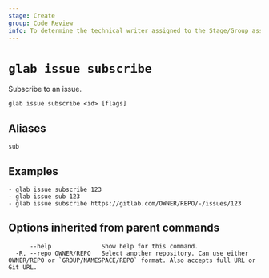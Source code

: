 ```yaml
---
stage: Create
group: Code Review
info: To determine the technical writer assigned to the Stage/Group associated with this page, see https://about.gitlab.com/handbook/product/ux/technical-writing/#assignments
---
```


<!--
This documentation is auto generated by a script.
Please do not edit this file directly. Run `make gen-docs` instead.
-->

# `glab issue subscribe`

Subscribe to an issue.

```plaintext
glab issue subscribe <id> [flags]
```

## Aliases

```plaintext
sub
```

## Examples

```console
- glab issue subscribe 123
- glab issue sub 123
- glab issue subscribe https://gitlab.com/OWNER/REPO/-/issues/123

```

## Options inherited from parent commands

```plaintext
      --help              Show help for this command.
  -R, --repo OWNER/REPO   Select another repository. Can use either OWNER/REPO or `GROUP/NAMESPACE/REPO` format. Also accepts full URL or Git URL.
```
